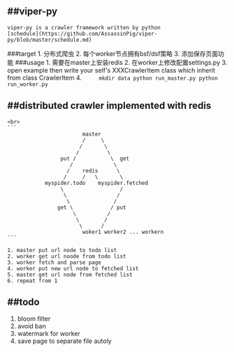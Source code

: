 ##viper-py
------
    viper-py is a crawler framework written by python
    [schedule](https://github.com/AssassinPig/viper-py/blob/master/schedule.md)

###target
    1. 分布式爬虫
    2. 每个worker节点拥有bsf/dsf策略
    3. 添加保存页面功能
###usage
    1. 需要在master上安装redis
    2. 在worker上修改配置settings.py
    3. open example then write your self's XXXCrawlerItem class which inherit from class CrawlerItem 
    4. 
        ``` 	
    	mkdir data
    	python run_master.py
    	python run_worker.py
	```

##distributed crawler implemented with redis
------
    <br>
    ```
                            master 
                            /     \              
                           /       \
                          /         \
                     put /           \  get
                        /             \
                       /    redis      \
                      /     /   \       \
                myspider.todo    myspider.fetched   
                     \                  / 
                      \                /
                       \              /
                    get \            / put
                         \          /  
                          \        /
                           \      /
                            woker1 worker2 ... workern
    ```

    1. master put url node to todo list
    2. worker get url noode from todo list
    3. worker fetch and parse page
    4. worker put new url node to fetched list
    5. master get url node from fetched list 
    6. repeat from 1

##todo
------
1. bloom filter
2. avoid ban
3. watermark for worker
4. save page to separate file autoly
